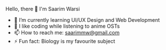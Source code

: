 Hello, there 👋
I'm Saarim Warsi 
- 🌱 I’m currently learning UI/UX Design and Web Development
- 💬 I like coding while listening to anime OSTs
- 📫 How to reach me: saarimmw@gmail.com
- ⚡ Fun fact: Biology is my favourite subject
